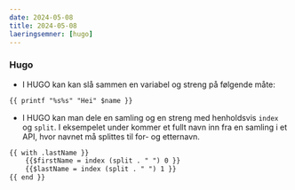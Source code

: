 ```yaml
---
date: 2024-05-08
title: 2024-05-08
laeringsemner: [hugo]
---
```


### Hugo 
* I HUGO kan kan slå sammen en variabel og streng på følgende måte:
```md
{{ printf "%s%s" "Hei" $name }}
```
* I HUGO kan man dele en samling og en streng med henholdsvis `index` og `split`. I eksempelet under kommer et fullt navn inn fra en samling i et API, hvor navnet må splittes til for- og etternavn.
```md
{{ with .lastName }}
    {{$firstName = index (split . " ") 0 }}
    {{$lastName = index (split . " ") 1 }}
{{ end }}
```
